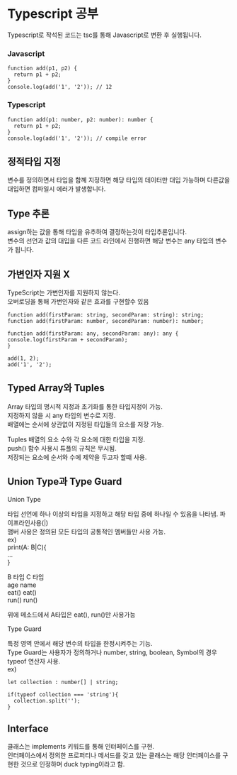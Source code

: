 # Typescript 공부

Typescript로 작석된 코드는 tsc를 통해 Javascript로 변환 후 실행됩니다.


### Javascript
```
function add(p1, p2) {
  return p1 + p2;
}
console.log(add('1', '2')); // 12
```

### Typescript
```
function add(p1: number, p2: number): number {
  return p1 + p2;
}
console.log(add('1', '2')); // compile error
```

## 정적타입 지정

변수를 정의하면서 타입을 함꼐 지정하면 해당 타입의 데이터만 대입 가능하며 다른값을 대입하면 컴파일시 에러가 발생합니다.

## Type 추론

assign하는 값을 통해 타입을 유추하여 결정하는것이 타입추론입니다.<br/>
변수의 선언과 값의 대입을 다른 코드 라인에서 진행하면 해당 변수는 any 타입의 변수가 됩니다.<br/>

## 가변인자 지원 X

TypeScript는 가변인자를 지원하지 않는다.<br/>
오버로딩을 통해 가변인자와 같은 효과를 구현할수 있음<br/>

```
function add(firstParam: string, secondParam: string): string;
function add(firstParam: number, secondParam: number): number;

function add(firstParam: any, secondParam: any): any {
console.log(firstParam + secondParam);
}

add(1, 2);
add('1', '2');
```

## Typed Array와 Tuples

Array
타입의 명시적 지정과 초기화를 통한 타입지정이 가능.<br/>
지정하지 않을 시 any 타입의 변수로 지정.<br/>
배열에는 순서에 상관없이 지정된 타입들의 요소를 저장 가능.<br/>

Tuples
배열의 요소 수와 각 요소에 대한 타입을 지정.<br/>
push() 함수 사용시 튜플의 규칙은 무시됨.<br/>
저장되는 요소에 순서와 수에 제약을 두고자 할떄 사용.<br/>

## Union Type과 Type Guard

Union Type<br/>

타입 선언에 하나 이상의 타입을 지정하고 해당 타입 중에 하나일 수 있음을 나타냄. 파이프라인사용(|)<br/>
맴버 사용은 정의된 모든 타입의 공통적인 멤버들만 사용 가능.<br/>
ex)<br/>
print(A: B|C){<br/>
...<br/>
}<br/>

B 타입 C 타입<br/>
age name<br/>
eat() eat()<br/>
run() run()<br/>

위에 메소드에서 A타입은 eat(), run()만 사용가능<br/>

Type Guard<br/>

특정 영역 안에서 해당 변수의 타입을 한정시켜주는 기능.<br/>
Type Guard는 사용자가 정의하거나 number, string, boolean, Symbol의 경우 typeof 연산자 사용.<br/>
ex)

```
let collection : number[] | string;

if(typeof collection === 'string'){
  collection.split('');
}
```

## Interface

클래스는 implements 키워드를 통해 인터페이스를 구현.<br/>
인터페이스에서 정의한 프로퍼티나 메서드를 갖고 있는 클래스는 해당 인터페이스를 구현한 것으로 인정하며 duck typing이라고 함.
